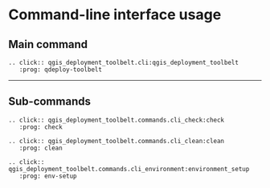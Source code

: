 # Command-line interface usage

## Main command

```{eval-rst}
.. click:: qgis_deployment_toolbelt.cli:qgis_deployment_toolbelt
   :prog: qdeploy-toolbelt
```

----

## Sub-commands

```{eval-rst}
.. click:: qgis_deployment_toolbelt.commands.cli_check:check
   :prog: check

.. click:: qgis_deployment_toolbelt.commands.cli_clean:clean
   :prog: clean

.. click:: qgis_deployment_toolbelt.commands.cli_environment:environment_setup
   :prog: env-setup
```
